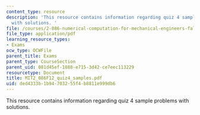 ```yaml
---
content_type: resource
description: 'This resource contains information regarding quiz 4 sample problems
  with solutions. '
file: /courses/2-086-numerical-computation-for-mechanical-engineers-fall-2012/ded4333b1b94703255f4b8811e999db6_MIT2_086F12_quiz4_study.pdf
file_type: application/pdf
learning_resource_types:
- Exams
ocw_type: OCWFile
parent_title: Exams
parent_type: CourseSection
parent_uid: 081d45ef-1888-e715-3d42-ce7eec113229
resourcetype: Document
title: MIT2_086F12_quiz4_samples.pdf
uid: ded4333b-1b94-7032-55f4-b8811e999db6
---
```

This resource contains information regarding quiz 4 sample problems with solutions. 

